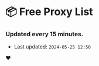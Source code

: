 # :package: Free Proxy List
### Updated every 15 minutes.

- Last updated: `2024-05-25 12:50`

:heart:
